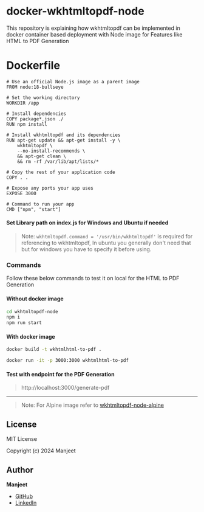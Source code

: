 # docker-wkhtmltopdf-node
This repository is explaining how wkhtmltopdf can be implemented in docker container based deployment with Node image for Features like HTML to PDF Generation

# Dockerfile
```
# Use an official Node.js image as a parent image
FROM node:18-bullseye

# Set the working directory
WORKDIR /app

# Install dependencies
COPY package*.json ./
RUN npm install

# Install wkhtmltopdf and its dependencies
RUN apt-get update && apt-get install -y \
    wkhtmltopdf \
    --no-install-recommends \
    && apt-get clean \
    && rm -rf /var/lib/apt/lists/*

# Copy the rest of your application code
COPY . .

# Expose any ports your app uses
EXPOSE 3000

# Command to run your app
CMD ["npm", "start"]

```
#### Set Library path on index.js for Windows and Ubuntu if needed
> Note: `wkhtmltopdf.command = '/usr/bin/wkhtmltopdf'` is required for referencing to wkhtmltopdf, In ubuntu you generally don't need that but for windows you have to specify it before using.


### Commands 

Follow these below commands to test it on local for the HTML to PDF Generation


#### Without docker image

```sh
cd wkhtmltopdf-node
npm i
npm run start
```

#### With docker image

```sh
docker build -t wkhtmlhtml-to-pdf .
```
```sh
docker run -it -p 3000:3000 wkhtmlhtml-to-pdf
```
#### Test with endpoint for the PDF Generation

> http://localhost:3000/generate-pdf

---

> Note: For Alpine image refer to [wkhtmltopdf-node-alpine](https://github.com/manjeet8562/wkhtmltopdf-node)

## License
MIT License

Copyright (c) 2024 Manjeet

## Author
**Manjeet**  
- [GitHub](https://github.com/manjeet8562) 
- [LinkedIn](https://www.linkedin.com/in/manjeet-sharma-46083a122)
